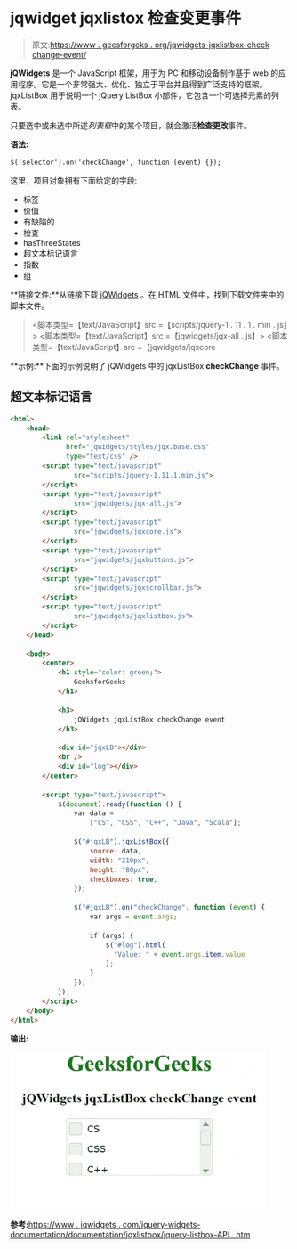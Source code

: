 # jqwidget jqxlistox 检查变更事件

> 原文:[https://www . geesforgeks . org/jqwidgets-jqxlistbox-check change-event/](https://www.geeksforgeeks.org/jqwidgets-jqxlistbox-checkchange-event/)

**jQWidgets** 是一个 JavaScript 框架，用于为 PC 和移动设备制作基于 web 的应用程序。它是一个非常强大、优化、独立于平台并且得到广泛支持的框架。jqxListBox 用于说明一个 jQuery ListBox 小部件，它包含一个可选择元素的列表。

只要选中或未选中所述*列表框*中的某个项目，就会激活**检查更改**事件。

**语法:**

```html
$('selector').on('checkChange', function (event) {});
```

这里，项目对象拥有下面给定的字段:

*   标签
*   价值
*   有缺陷的
*   检查
*   hasThreeStates
*   超文本标记语言
*   指数
*   组

**链接文件:**从链接下载 [jQWidgets](https://www.jqwidgets.com/download/) 。在 HTML 文件中，找到下载文件夹中的脚本文件。

> <link rel="”stylesheet”" href="”jqwidgets/styles/jqx.base.css”" type="”text/css”">
> <脚本类型=【text/JavaScript】src =【scripts/jquery-1 . 11 . 1 . min . js】></脚本>
> <脚本类型=【text/JavaScript】src =【jqwidgets/jqx-all . js】></脚本>
> <脚本类型=【text/JavaScript】src =【jqwidgets/jqxcore

**示例:**下面的示例说明了 jQWidgets 中的 jqxListBox **checkChange** 事件。

## 超文本标记语言

```html
<html>
    <head>
        <link rel="stylesheet" 
              href="jqwidgets/styles/jqx.base.css" 
              type="text/css" />
        <script type="text/javascript"
                src="scripts/jquery-1.11.1.min.js">
        </script>
        <script type="text/javascript" 
                src="jqwidgets/jqx-all.js">
        </script>
        <script type="text/javascript" 
                src="jqwidgets/jqxcore.js">
        </script>
        <script type="text/javascript" 
                src="jqwidgets/jqxbuttons.js">
        </script>
        <script type="text/javascript" 
                src="jqwidgets/jqxscrollbar.js">
        </script>
        <script type="text/javascript" 
                src="jqwidgets/jqxlistbox.js">
        </script>
    </head>

    <body>
        <center>
            <h1 style="color: green;">
                GeeksforGeeks
            </h1>

            <h3>
                jQWidgets jqxListBox checkChange event
            </h3>

            <div id="jqxLB"></div>
            <br />
            <div id="log"></div>
        </center>

        <script type="text/javascript">
            $(document).ready(function () {
                var data = 
                    ["CS", "CSS", "C++", "Java", "Scala"];

                $("#jqxLB").jqxListBox({
                    source: data,
                    width: "210px",
                    height: "80px",
                    checkboxes: true,
                });

                $("#jqxLB").on("checkChange", function (event) {
                    var args = event.args;

                    if (args) {
                        $("#log").html(
                          "Value: " + event.args.item.value
                        );
                    }
                });
            });
        </script>
    </body>
</html>
```

**输出:**

![](img/e953cc83b6e022f25f77cae83da0bc96.png)

**参考:**[https://www . jqwidgets . com/jquery-widgets-documentation/documentation/jqxlistbox/jquery-listbox-API . htm](https://www.jqwidgets.com/jquery-widgets-documentation/documentation/jqxlistbox/jquery-listbox-api.htm)